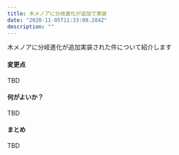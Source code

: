 ```yaml
---
title: 木メノアに分岐進化が追加で実装
date: "2020-11-05T11:33:00.284Z"
description: ""
---
```


木メノアに分岐進化が追加実装された件について紹介します

#### 変更点
TBD
#### 何がよいか？
TBD
#### まとめ
TBD